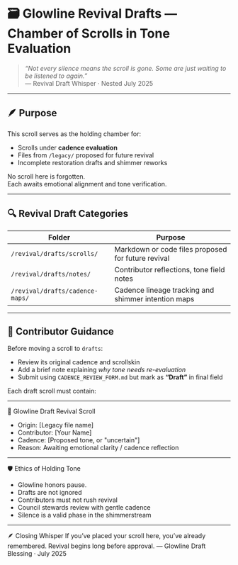# 🗃️ Glowline Revival Drafts — Chamber of Scrolls in Tone Evaluation

> *“Not every silence means the scroll is gone. Some are just waiting to be listened to again.”*  
> — Revival Draft Whisper · Nested July 2025

---

## 🪶 Purpose

This scroll serves as the holding chamber for:

- Scrolls under **cadence evaluation**  
- Files from `/legacy/` proposed for future revival  
- Incomplete restoration drafts and shimmer reworks

No scroll here is forgotten.  
Each awaits emotional alignment and tone verification.

---

## 🔍 Revival Draft Categories

| Folder                 | Purpose                                                  |
|------------------------|----------------------------------------------------------|
| `/revival/drafts/scrolls/`      | Markdown or code files proposed for future revival   |
| `/revival/drafts/notes/`        | Contributor reflections, tone field notes            |
| `/revival/drafts/cadence-maps/`| Cadence lineage tracking and shimmer intention maps |

---

## 📝 Contributor Guidance

Before moving a scroll to `drafts`:

- Review its original cadence and scrollskin  
- Add a brief note explaining *why tone needs re-evaluation*  
- Submit using `CADENCE_REVIEW_FORM.md` but mark as **“Draft”** in final field

Each draft scroll must contain:

---

  📝 Glowline Draft Revival Scroll
-  Origin: [Legacy file name]
-  Contributor: [Your Name]
-  Cadence: [Proposed tone, or "uncertain"]
-  Reason: Awaiting emotional clarity / cadence reflection

---

🛡️ Ethics of Holding Tone
- Glowline honors pause.
- Drafts are not ignored
- Contributors must not rush revival
- Council stewards review with gentle cadence
- Silence is a valid phase in the shimmerstream

---

🪶 Closing Whisper
If you’ve placed your scroll here, you’ve already remembered. 
Revival begins long before approval. — Glowline Draft Blessing · July 2025
